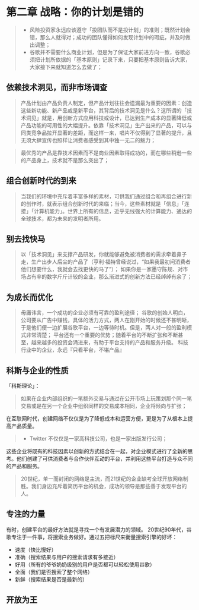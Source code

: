 # 第二章 战略：你的计划是错的

> * 风险投资家永远应该遵守「投团队而不是投计划」的准则；既然计划会错，那么人就得对；成功的团队懂得如何发现计划中的瑕疵，并及时做出调整；
> * 谷歌并不需要什么商业计划，但是为了保证大家前进方向一致，谷歌必须把计划所依据的「基本原则」记录下来，只要把基本原则告诉大家，大家接下来就知道怎么去做了；

## 依赖技术洞见，而非市场调查

> 产品计划由产品负责人制定，但产品计划往往会遗漏最为重要的因素：创造这些新功能、新产品或是新平台，其背后的技术洞见是什么？这所谓的「技术洞见」就是，用创新方式应用科技或设计，已达到生产成本的显著降低或产品功能的可用性的大幅提升。依靠「技术洞见」生产出来的产品，可以与同类竞争品拉开显著的差距，而这样一来，唱片不仅得到了显著的提升，且无须大肆宣传也照样让消费者感受到其中独一无二的魅力；

> 最优秀的产品是靠技术因素而不是商业因素取得成功的，而在哪些稍逊一些的产品身上，技术就不是那么突出了；

##  组合创新时代的到来

> 当我们的环境中充斥着丰富多样的素材，可供我们通过组合和再组合进行新的创作时，就表示组合创新时代的来临；当今，这些素材就是「信息」「连接」「计算机能力」。世界上所有的信息，近乎无线强大的计算能力、通达的全球技术，都为未来的发明者所用。

## 别去找快马

> 以「技术洞见」来支撑产品研发，你就能够避免被消费者的需求牵着鼻子走，生产出步人后尘的产品了（亨利·福特曾经说过，“如果我最初问消费者他们想要什么，我就会去找更快的马了”）；
> 如果你是一家墨守陈规、对市场占有率的数字斤斤计较的企业，那么渐进式的创新方法已经绰绰有余了；

## 为成长而优化
> 毋庸讳言，一个成功的企业必须有可靠的盈利途径；
> 谷歌的创始人明白，公司要从广告中赚钱，具体的活力方式，两人在刚开始的时候还不甚明晰，于是他们便一边扩展谷歌平台，一边等待时机。但是，两人对一般的盈利模式非常清楚；
> 平台还有一个重要的优势；随着平台的不断扩张和不断甚至，越来越多的投资会涌进来，有助于平台支持的产品和服务升级。
> 科技行业中的企业，永远『只看平台，不堪产品』

## 科斯与企业的性质
「科斯理论」：
> 如果在企业内部组织的一笔额外交易与通过在公开市场上玩策划那个同一笔交易或是在另一个企业中组织同样的交易成本相同，企业将倾向与扩张；

在互联网时代，创建网络不仅仅是为了降低成本和运营方便，更是为了从根本上提高产品质量。

> * Twitter 不仅仅是一家高科技公司，也是一家出版发行公司；

这些企业将既有的科技因素以创新的方式结合在一起，对企业模式进行了全新的思考。他们创建了可供消费者与合作伙伴互动的平台，并利用这些平台打造与众不同的产品和服务。

> 20世纪，单一而封闭的网络是主流，而21世纪的企业缺考全球开放网络制胜。我们身边充斥着简历平台的机会，成功的领导是那些善于发现平台的人。

## 专注的力量
有时，创建平台的最好方法就是寻找一个有发展潜力的领域。
20世纪90年代，谷歌专注于一件事，将搜索业务做好。通过五把标尺来衡量搜索引擎的好坏：
* 速度（快比慢好）
* 准确（搜索结果与用户的搜索请求有多接近）
* 好用（所有的爷爷奶奶级别的用户是否都可以轻松使用谷歌）
* 全面（我们是否搜索了整个网络）
* 新鲜（搜索结果是否是最新的）

## 开放为王
